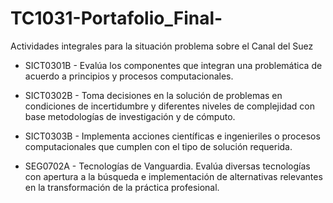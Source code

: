 # TC1031-Portafolio_Final-
Actividades integrales para la situación problema sobre el Canal del Suez

* SICT0301B - Evalúa los componentes que integran una problemática de acuerdo a principios y procesos computacionales.

* SICT0302B - Toma decisiones en la solución de problemas en condiciones de incertidumbre y diferentes niveles de complejidad con base metodologías de investigación y de cómputo.

* SICT0303B - Implementa acciones científicas e ingenieriles o procesos computacionales que cumplen con el tipo de solución requerida.

* SEG0702A - Tecnologías de Vanguardia. Evalúa diversas tecnologías con apertura a la búsqueda e implementación de alternativas relevantes en la transformación de la práctica profesional.
